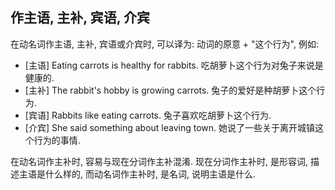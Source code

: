 ## 作主语, 主补, 宾语, 介宾

在动名词作主语, 主补, 宾语或介宾时, 可以译为: 动词的原意 + "这个行为", 例如:

- [主语]  Eating carrots is healthy for rabbits.  吃胡萝卜这个行为对兔子来说是健康的.
- [主补]  The rabbit's hobby is growing carrots.  兔子的爱好是种胡萝卜这个行为.
- [宾语]  Rabbits like eating carrots.  兔子喜欢吃胡萝卜这个行为.
- [介宾]  She said something about leaving town.  她说了一些关于离开城镇这个行为的事情.

在动名词作主补时, 容易与现在分词作主补混淆. 现在分词作主补时, 是形容词, 描述主语是什么样的, 而动名词作主补时, 是名词, 说明主语是什么.
